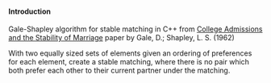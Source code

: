 #### Introduction
Gale-Shapley algorithm for stable matching in C++ from [College Admissions and the Stability of Marriage](https://www.tandfonline.com/doi/abs/10.1080/00029890.1962.11989827?journalCode=uamm20) paper by Gale, D.; Shapley, L. S. (1962)

With two equally sized sets of elements given an ordering of preferences for each element, create a stable matching, where there is no pair which both prefer each other to their current partner under the matching.

